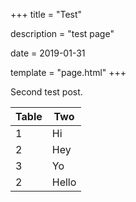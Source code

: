 +++
title = "Test"

description = "test page"

date = 2019-01-31

template = "page.html"
+++


Second test post.

| Table | Two |
|---|----|
| 1 | Hi |
| 2 | Hey |
| 3 | Yo |
| 2 | Hello |
